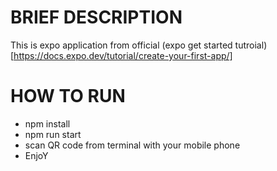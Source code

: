 # BRIEF DESCRIPTION
This is expo application from official (expo get started tutroial)[https://docs.expo.dev/tutorial/create-your-first-app/]

# HOW TO RUN
* npm install
* npm run start
* scan QR code from terminal with your mobile phone
* EnjoY
